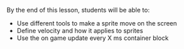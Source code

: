 By the end of this lesson, students will be able to:
- Use different tools to make a sprite move on the screen
- Define velocity and how it applies to sprites
- Use the on game update every X ms container block
